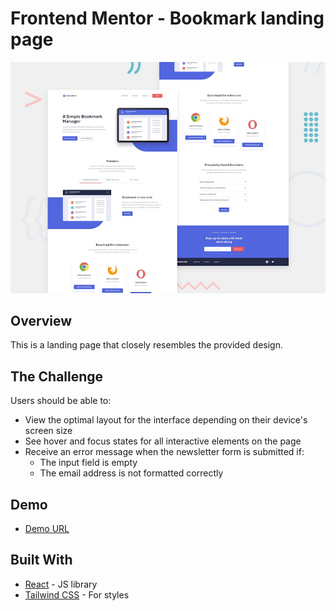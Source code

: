 # Frontend Mentor - Bookmark landing page

![Design preview for the Bookmark landing page coding challenge](./src//Assets/design/desktop-preview.jpg)

## Overview

This is a landing page that closely resembles the provided design.

## The Challenge

Users should be able to:
- View the optimal layout for the interface depending on their device's screen size
- See hover and focus states for all interactive elements on the page
- Receive an error message when the newsletter form is submitted if:
  - The input field is empty
  - The email address is not formatted correctly


## Demo

- [Demo URL](https://apekul.github.io/Bookmark-landing-page/)


## Built With

- [React](https://reactjs.org/) - JS library
- [Tailwind CSS](https://tailwindcss.com/) - For styles

